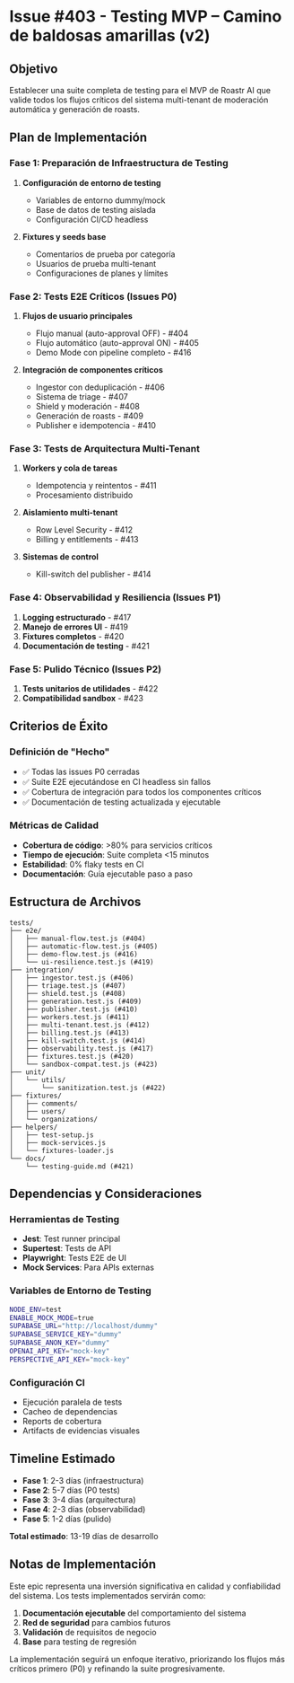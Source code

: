 # Issue #403 - Testing MVP – Camino de baldosas amarillas (v2)

## Objetivo
Establecer una suite completa de testing para el MVP de Roastr AI que valide todos los flujos críticos del sistema multi-tenant de moderación automática y generación de roasts.

## Plan de Implementación

### Fase 1: Preparación de Infraestructura de Testing
1. **Configuración de entorno de testing**
   - Variables de entorno dummy/mock
   - Base de datos de testing aislada
   - Configuración CI/CD headless
   
2. **Fixtures y seeds base**
   - Comentarios de prueba por categoría
   - Usuarios de prueba multi-tenant
   - Configuraciones de planes y límites

### Fase 2: Tests E2E Críticos (Issues P0)
1. **Flujos de usuario principales**
   - Flujo manual (auto-approval OFF) - #404
   - Flujo automático (auto-approval ON) - #405
   - Demo Mode con pipeline completo - #416

2. **Integración de componentes críticos**
   - Ingestor con deduplicación - #406
   - Sistema de triage - #407
   - Shield y moderación - #408
   - Generación de roasts - #409
   - Publisher e idempotencia - #410

### Fase 3: Tests de Arquitectura Multi-Tenant
1. **Workers y cola de tareas**
   - Idempotencia y reintentos - #411
   - Procesamiento distribuido
   
2. **Aislamiento multi-tenant**
   - Row Level Security - #412
   - Billing y entitlements - #413
   
3. **Sistemas de control**
   - Kill-switch del publisher - #414

### Fase 4: Observabilidad y Resiliencia (Issues P1)
1. **Logging estructurado** - #417
2. **Manejo de errores UI** - #419
3. **Fixtures completos** - #420
4. **Documentación de testing** - #421

### Fase 5: Pulido Técnico (Issues P2)
1. **Tests unitarios de utilidades** - #422
2. **Compatibilidad sandbox** - #423

## Criterios de Éxito

### Definición de "Hecho"
- ✅ Todas las issues P0 cerradas
- ✅ Suite E2E ejecutándose en CI headless sin fallos
- ✅ Cobertura de integración para todos los componentes críticos
- ✅ Documentación de testing actualizada y ejecutable

### Métricas de Calidad
- **Cobertura de código**: >80% para servicios críticos
- **Tiempo de ejecución**: Suite completa <15 minutos
- **Estabilidad**: 0% flaky tests en CI
- **Documentación**: Guía ejecutable paso a paso

## Estructura de Archivos

```
tests/
├── e2e/
│   ├── manual-flow.test.js (#404)
│   ├── automatic-flow.test.js (#405)
│   ├── demo-flow.test.js (#416)
│   └── ui-resilience.test.js (#419)
├── integration/
│   ├── ingestor.test.js (#406)
│   ├── triage.test.js (#407)
│   ├── shield.test.js (#408)
│   ├── generation.test.js (#409)
│   ├── publisher.test.js (#410)
│   ├── workers.test.js (#411)
│   ├── multi-tenant.test.js (#412)
│   ├── billing.test.js (#413)
│   ├── kill-switch.test.js (#414)
│   ├── observability.test.js (#417)
│   ├── fixtures.test.js (#420)
│   └── sandbox-compat.test.js (#423)
├── unit/
│   └── utils/
│       └── sanitization.test.js (#422)
├── fixtures/
│   ├── comments/
│   ├── users/
│   └── organizations/
├── helpers/
│   ├── test-setup.js
│   ├── mock-services.js
│   └── fixtures-loader.js
└── docs/
    └── testing-guide.md (#421)
```

## Dependencias y Consideraciones

### Herramientas de Testing
- **Jest**: Test runner principal
- **Supertest**: Tests de API
- **Playwright**: Tests E2E de UI
- **Mock Services**: Para APIs externas

### Variables de Entorno de Testing
```bash
NODE_ENV=test
ENABLE_MOCK_MODE=true
SUPABASE_URL="http://localhost/dummy"
SUPABASE_SERVICE_KEY="dummy"
SUPABASE_ANON_KEY="dummy"
OPENAI_API_KEY="mock-key"
PERSPECTIVE_API_KEY="mock-key"
```

### Configuración CI
- Ejecución paralela de tests
- Cacheo de dependencias
- Reports de cobertura
- Artifacts de evidencias visuales

## Timeline Estimado

- **Fase 1**: 2-3 días (infraestructura)
- **Fase 2**: 5-7 días (P0 tests)
- **Fase 3**: 3-4 días (arquitectura)
- **Fase 4**: 2-3 días (observabilidad)
- **Fase 5**: 1-2 días (pulido)

**Total estimado**: 13-19 días de desarrollo

## Notas de Implementación

Este epic representa una inversión significativa en calidad y confiabilidad del sistema. Los tests implementados servirán como:

1. **Documentación ejecutable** del comportamiento del sistema
2. **Red de seguridad** para cambios futuros
3. **Validación** de requisitos de negocio
4. **Base** para testing de regresión

La implementación seguirá un enfoque iterativo, priorizando los flujos más críticos primero (P0) y refinando la suite progresivamente.